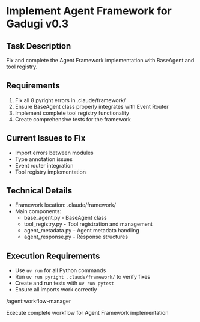 # Implement Agent Framework for Gadugi v0.3

## Task Description
Fix and complete the Agent Framework implementation with BaseAgent and tool registry.

## Requirements
1. Fix all 8 pyright errors in .claude/framework/
2. Ensure BaseAgent class properly integrates with Event Router
3. Implement complete tool registry functionality
4. Create comprehensive tests for the framework

## Current Issues to Fix
- Import errors between modules
- Type annotation issues
- Event router integration
- Tool registry implementation

## Technical Details
- Framework location: .claude/framework/
- Main components:
  - base_agent.py - BaseAgent class
  - tool_registry.py - Tool registration and management
  - agent_metadata.py - Agent metadata handling
  - agent_response.py - Response structures

## Execution Requirements
- Use `uv run` for all Python commands
- Run `uv run pyright .claude/framework/` to verify fixes
- Create and run tests with `uv run pytest`
- Ensure all imports work correctly

/agent:workflow-manager

Execute complete workflow for Agent Framework implementation
